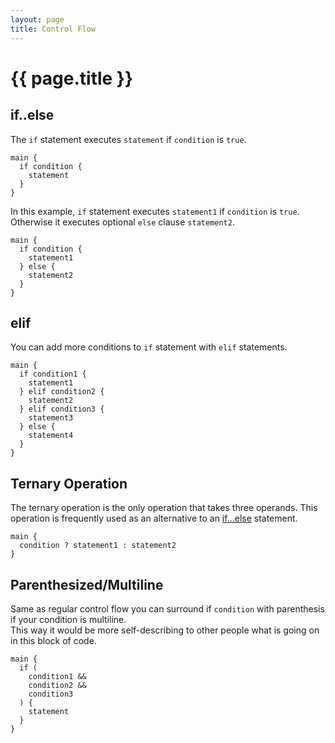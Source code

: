 ```yaml
---
layout: page
title: Control Flow
---
```


# {{ page.title }}

## if..else
The `if` statement executes `statement` if `condition` is `true`.

```the
main {
  if condition {
    statement
  }
}
```

In this example, `if` statement executes `statement1` if `condition` is `true`.
Otherwise it executes optional `else` clause `statement2`.

```the
main {
  if condition {
    statement1
  } else {
    statement2
  }
}
```

## elif
You can add more conditions to `if` statement with `elif` statements.

```the
main {
  if condition1 {
    statement1
  } elif condition2 {
    statement2
  } elif condition3 {
    statement3
  } else {
    statement4
  }
}
```

## Ternary Operation
The ternary operation is the only operation that takes three operands. This
operation is frequently used as an alternative to an [if...else](#ifelse)
statement.

```the
main {
  condition ? statement1 : statement2
}
```

## Parenthesized/Multiline
Same as regular control flow you can surround if `condition` with parenthesis
if your condition is multiline. \
This way it would be more self-describing to other people what is going on in
this block of code.

```the
main {
  if (
    condition1 &&
    condition2 &&
    condition3
  ) {
    statement
  }
}
```
